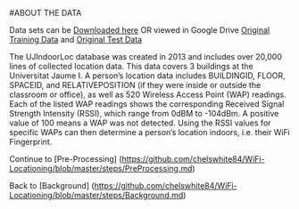 #ABOUT THE DATA 

Data sets can be [Downloaded here](http://archive.ics.uci.edu/ml/datasets/UJIIndoorLoc) OR viewed in Google Drive [Original Training Data]() and [Original Test Data]() 

The UJIndoorLoc database was created in 2013 and includes over 20,000 lines of collected location data. This data covers 3 buildings at the Universitat Jaume I. A person’s location data includes BUILDINGID, FLOOR, SPACEID, and RELATIVEPOSITION (if they were inside or outside the classroom or office), as well as 520 Wireless Access Point (WAP) readings. Each of the listed WAP readings shows the corresponding Received Signal Strength Intensity (RSSI), which range from 0dBM to -104dBm. A positive value of 100 means a WAP was not detected. Using the RSSI values for specific WAPs can then determine a person’s location indoors, i.e. their WiFi Fingerprint. 

Continue to [Pre-Processing] (https://github.com/chelswhite84/WiFi-Locationing/blob/master/steps/PreProcessing.md)


Back to [Background] (https://github.com/chelswhite84/WiFi-Locationing/blob/master/steps/Background.md) 
